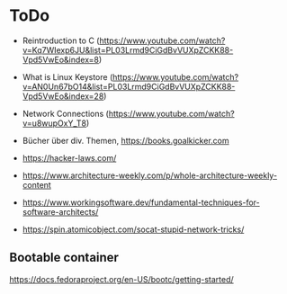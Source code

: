# ToDo

* Reintroduction to C (https://www.youtube.com/watch?v=Kq7WIexp6JU&list=PL03Lrmd9CiGdBvVUXpZCKK88-Vpd5VwEo&index=8)
* What is Linux Keystore (https://www.youtube.com/watch?v=AN0Un67bO14&list=PL03Lrmd9CiGdBvVUXpZCKK88-Vpd5VwEo&index=28)
* Network Connections (https://www.youtube.com/watch?v=u8wupOxY_T8)

* Bücher über div. Themen, https://books.goalkicker.com

* https://hacker-laws.com/
* https://www.architecture-weekly.com/p/whole-architecture-weekly-content

* https://www.workingsoftware.dev/fundamental-techniques-for-software-architects/

* https://spin.atomicobject.com/socat-stupid-network-tricks/

## Bootable container

https://docs.fedoraproject.org/en-US/bootc/getting-started/
